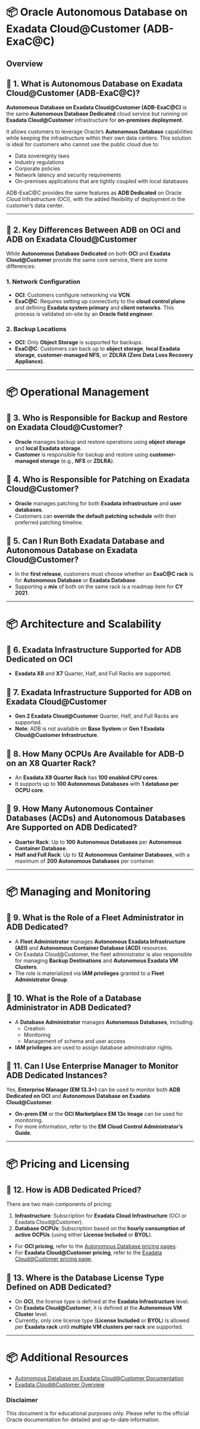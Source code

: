 # 📦 Oracle Autonomous Database on Exadata Cloud@Customer (ADB-ExaC@C)

## Overview

## 📌 1. What is Autonomous Database on Exadata Cloud@Customer (ADB-ExaC@C)?
**Autonomous Database on Exadata Cloud@Customer (ADB-ExaC@C)** is the same **Autonomous Database Dedicated** cloud service but running on **Exadata Cloud@Customer** infrastructure for **on-premises deployment**. 

It allows customers to leverage Oracle’s **Autonomous Database** capabilities while keeping the infrastructure within their own data centers. This solution is ideal for customers who cannot use the public cloud due to:
- Data sovereignty laws
- Industry regulations
- Corporate policies
- Network latency and security requirements
- On-premises applications that are tightly coupled with local databases

ADB-ExaC@C provides the same features as **ADB Dedicated** on Oracle Cloud Infrastructure (OCI), with the added flexibility of deployment in the customer’s data center.

---

## 📌 2. Key Differences Between ADB on OCI and ADB on Exadata Cloud@Customer

While **Autonomous Database Dedicated** on both **OCI** and **Exadata Cloud@Customer** provide the same core service, there are some differences:

### **1. Network Configuration**
- **OCI**: Customers configure networking via **VCN**.
- **ExaC@C**: Requires setting up connectivity to the **cloud control plane** and defining **Exadata system primary** and **client networks**. This process is validated on-site by an **Oracle field engineer**.

### **2. Backup Locations**
- **OCI**: Only **Object Storage** is supported for backups.
- **ExaC@C**: Customers can back up to **object storage**, **local Exadata storage**, **customer-managed NFS**, or **ZDLRA (Zero Data Loss Recovery Appliance)**.

---

# 📦 Operational Management

## 📌 3. Who is Responsible for Backup and Restore on Exadata Cloud@Customer?
- **Oracle** manages backup and restore operations using **object storage** and **local Exadata storage**.
- **Customer** is responsible for backup and restore using **customer-managed storage** (e.g., **NFS** or **ZDLRA**).

## 📌 4. Who is Responsible for Patching on Exadata Cloud@Customer?
- **Oracle** manages patching for both **Exadata infrastructure** and **user databases**.
- Customers can **override the default patching schedule** with their preferred patching timeline.

## 📌 5. Can I Run Both Exadata Database and Autonomous Database on Exadata Cloud@Customer?
- In the **first release**, customers must choose whether an **ExaC@C rack** is for **Autonomous Database** or **Exadata Database**.
- Supporting a **mix** of both on the same rack is a roadmap item for **CY 2021**.

---

# 📦 Architecture and Scalability

## 📌 6. Exadata Infrastructure Supported for ADB Dedicated on OCI
- **Exadata X8** and **X7** Quarter, Half, and Full Racks are supported.

## 📌 7. Exadata Infrastructure Supported for ADB on Exadata Cloud@Customer
- **Gen 2 Exadata Cloud@Customer** Quarter, Half, and Full Racks are supported.
- **Note**: ADB is not available on **Base System** or **Gen 1 Exadata Cloud@Customer Infrastructure**.

## 📌 8. How Many OCPUs Are Available for ADB-D on an X8 Quarter Rack?
- An **Exadata X8 Quarter Rack** has **100 enabled CPU cores**.
- It supports up to **100 Autonomous Databases** with **1 database per OCPU core**.

## 📌 9. How Many Autonomous Container Databases (ACDs) and Autonomous Databases Are Supported on ADB Dedicated?
- **Quarter Rack**: Up to **100 Autonomous Databases** per **Autonomous Container Database**.
- **Half and Full Rack**: Up to **12 Autonomous Container Databases**, with a maximum of **200 Autonomous Databases** per container.

---

# 📦 Managing and Monitoring

## 📌 9. What is the Role of a Fleet Administrator in ADB Dedicated?
- A **Fleet Administrator** manages **Autonomous Exadata Infrastructure (AEI)** and **Autonomous Container Database (ACD)** resources.
- On Exadata Cloud@Customer, the fleet administrator is also responsible for managing **Backup Destinations** and **Autonomous Exadata VM Clusters**.
- The role is materialized via **IAM privileges** granted to a **Fleet Administrator Group**.

## 📌 10. What is the Role of a Database Administrator in ADB Dedicated?
- A **Database Administrator** manages **Autonomous Databases**, including:
  - Creation
  - Monitoring
  - Management of schema and user access
- **IAM privileges** are used to assign database administrator rights.

## 📌 11. Can I Use Enterprise Manager to Monitor ADB Dedicated Instances?
Yes, **Enterprise Manager (EM 13.3+)** can be used to monitor both **ADB Dedicated on OCI** and **Autonomous Database on Exadata Cloud@Customer**.
- **On-prem EM** or the **OCI Marketplace EM 13c Image** can be used for monitoring.
- For more information, refer to the **EM Cloud Control Administrator’s Guide**.

---

# 📦 Pricing and Licensing

## 📌 12. How is ADB Dedicated Priced?
There are two main components of pricing:
1. **Infrastructure**: Subscription for **Exadata Cloud Infrastructure** (OCI or Exadata Cloud@Customer).
2. **Database OCPUs**: Subscription based on the **hourly consumption of active OCPUs** (using either **License Included** or **BYOL**).

- For **OCI pricing**, refer to the [Autonomous Database pricing pages](https://www.oracle.com/database/autonomous-database/).
- For **Exadata Cloud@Customer pricing**, refer to the [Exadata Cloud@Customer pricing page](https://www.oracle.com/cloud/exadata-cloud-customer.html).

## 📌 13. Where is the Database License Type Defined on ADB Dedicated?
- On **OCI**, the license type is defined at the **Exadata Infrastructure** level.
- On **Exadata Cloud@Customer**, it is defined at the **Autonomous VM Cluster** level.
- Currently, only one license type (**License Included** or **BYOL**) is allowed per **Exadata rack** until **multiple VM clusters per rack** are supported.

---

# 📦 Additional Resources
- [Autonomous Database on Exadata Cloud@Customer Documentation](https://www.oracle.com/database/autonomous-database-on-exadata-cloud-at-customer.html)
- [Exadata Cloud@Customer Overview](https://www.oracle.com/cloud/exadata-cloud-customer.html)

### Disclaimer
This document is for educational purposes only. Please refer to the official Oracle documentation for detailed and up-to-date information.  
